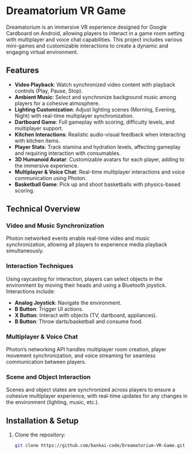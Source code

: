 # Dreamatorium VR Game

Dreamatorium is an immersive VR experience designed for Google Cardboard on Android, allowing players to interact in a game room setting with multiplayer and voice chat capabilities. This project includes various mini-games and customizable interactions to create a dynamic and engaging virtual environment.

## Features

- **Video Playback**: Watch synchronized video content with playback controls (Play, Pause, Stop).
- **Ambient Music**: Select and synchronize background music among players for a cohesive atmosphere.
- **Lighting Customization**: Adjust lighting scenes (Morning, Evening, Night) with real-time multiplayer synchronization.
- **Dartboard Game**: Full gameplay with scoring, difficulty levels, and multiplayer support.
- **Kitchen Interactions**: Realistic audio-visual feedback when interacting with kitchen items.
- **Player Stats**: Track stamina and hydration levels, affecting gameplay and requiring interaction with consumables.
- **3D Humanoid Avatar**: Customizable avatars for each player, adding to the immersive experience.
- **Multiplayer & Voice Chat**: Real-time multiplayer interactions and voice communication using Photon.
- **Basketball Game**: Pick up and shoot basketballs with physics-based scoring.

## Technical Overview

### Video and Music Synchronization

Photon networked events enable real-time video and music synchronization, allowing all players to experience media playback simultaneously.

### Interaction Techniques

Using raycasting for interaction, players can select objects in the environment by moving their heads and using a Bluetooth joystick. Interactions include:
- **Analog Joystick**: Navigate the environment.
- **B Button**: Trigger UI actions.
- **X Button**: Interact with objects (TV, dartboard, appliances).
- **B Button**: Throw darts/basketball and consume food.

### Multiplayer & Voice Chat

Photon’s networking API handles multiplayer room creation, player movement synchronization, and voice streaming for seamless communication between players.

### Scene and Object Interaction

Scenes and object states are synchronized across players to ensure a cohesive multiplayer experience, with real-time updates for any changes in the environment (lighting, music, etc.).

## Installation & Setup

1. Clone the repository:  
   ```bash
   git clone https://github.com/bankai-code/Dreamatorium-VR-Game.git
